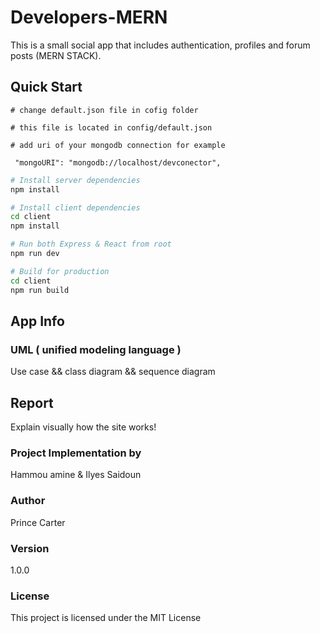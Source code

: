 # Developers-MERN
This is a small social app that includes authentication, profiles and forum posts (MERN STACK).

## Quick Start

```
# change default.json file in cofig folder

# this file is located in config/default.json

# add uri of your mongodb connection for example

 "mongoURI": "mongodb://localhost/devconector",

```

```bash
# Install server dependencies
npm install

# Install client dependencies
cd client
npm install

# Run both Express & React from root
npm run dev

# Build for production
cd client
npm run build
```

## App Info

### UML ( unified modeling language )

Use case && class diagram && sequence diagram

## Report

Explain visually how the site works!

### Project Implementation by

Hammou amine & Ilyes Saidoun

### Author

Prince Carter

### Version

1.0.0

### License

This project is licensed under the MIT License

